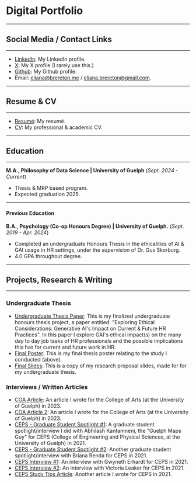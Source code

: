 # Digital Portfolio  

* * *
## Social Media / Contact Links
* * *
-   [LinkedIn](https://www.linkedin.com/in/eliana-brereton-18495a205/): My LinkedIn profile.
-   [X](https://x.com/BreretonEliana): My X profile (I rarely use this.)
-   [Github](https://github.com/ebrereto): My Github profile.
-   Email: eliana@brereton.me / eliana.brereton@gmail.com.

* * *
## Resume & CV
* * *
- [Resumé](/img/resume_web.pdf):  My resumé.
- [CV](/img/ElianaBrereton_CV_web.pdf): My professional & academic CV.

* * *
## Education
* * *
**M.A., Philosophy of Data Science | University of Guelph** 
(_Sept. 2024 - Current_)
- Thesis & MRP based program.
- Expected graduation 2025. 

* * *
#### Previous Education
**B.A., Psychology (Co-op Honours Degree) | University of Guelph.** 
(_Sept. 2019 - Apr. 2024_)
- Completed an undergraduate Honours Thesis in the ethicalities of AI & GAI usage in HR settings, under the supervision of Dr. Gus Skorburg.
- 4.0 GPA throughout degree.

* * *
## Projects, Research & Writing
* * *

### Undergraduate Thesis
-   [Undergraduate Thesis Paper](/img/final_paper.pdf):  This is my finalized undergraduate honours thesis project, a paper entitled: "Exploring Ethical Considerations: Generative AI's Impact on Current & Future HR Practices". In this paper I explore GAI's ethical impact(s) on the many day to day job tasks of HR professionals and the possible implications this has for current and future work in HR.
-   [Final Poster](/img/final_poster.pdf): This is my final thesis poster relating to the study I conducted (above). 
-   [Final Slides](/img/final_slides.pdf): This is a copy of my research proposal slides, made for for my undergraduate thesis.

### Interviews / Written Articles 
  - [COA Article](https://www.uoguelph.ca/arts/college/news/artworks-university-guelph-art-collection-view-mcmichael-summer): An article I wrote for the College of Arts (at the University of Guelph) in 2023.
  - [COA Article 2](https://www.uoguelph.ca/arts/sets/news/unveiling-future-food-visions-guelphs-culinary-tale-crafted-theatre-students-faculty): An article I wrote for the College of Arts (at the University of Guelph) in 2023.
  - [CEPS - Graduate Student Spotlight #1](https://csahs.uoguelph.ca/news/2021/03/abhilash-kantamneni-spotlight-guelph-maps-guy): A graduate student spotlight/interview I did with Abhilash Kantamneni, the "Guelph Maps Guy" for CEPS (College of Engineering and Physical Sciences, at the University of Guelph) in 2021.
  - [CEPS - Graduate Student Spotlight #2](https://csahs.uoguelph.ca/news/2021/05/briana-renda-spotlight-epidemic-vaping): Another graduate student spotlight/interview with Briana Renda for CEPS in 2021.
  - [CEPS Interview #1](https://www.uoguelph.ca/ceps/news/2021/10/qa-gwyneth-erhardt): An interview with Gwyneth Erhardt for CEPS in 2021.
  - [CEPS Interview #2](https://www.uoguelph.ca/ceps/news/2021/11/qa-victoria-leaker): An interview with Victoria Leaker for CEPS in 2021.
  - [CEPS Study Tips Article](https://www.uoguelph.ca/ceps/news/2021/12/ceps-exam-season-study-tips): Another article I wrote for CEPS in 2021.
    
